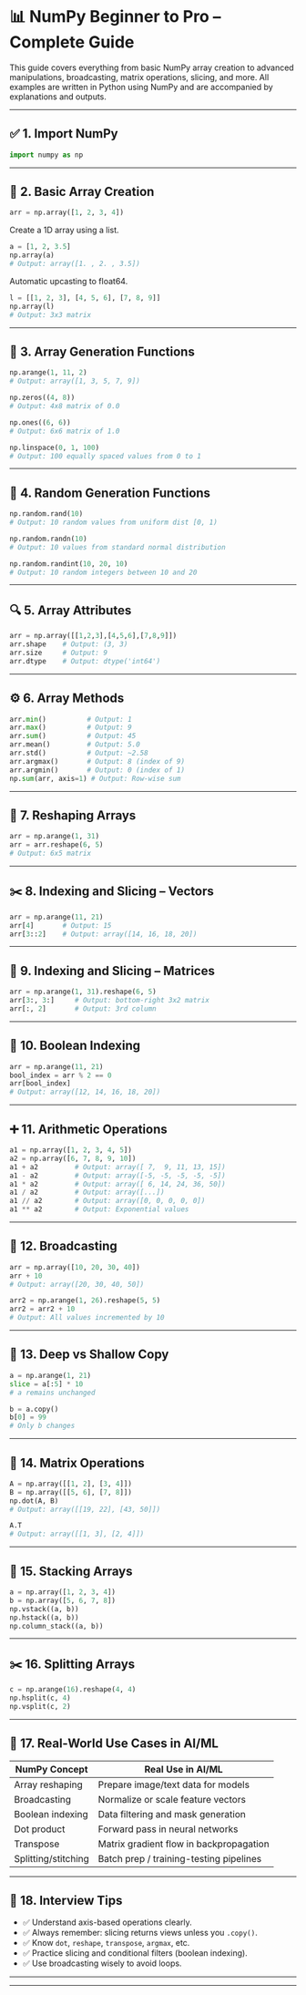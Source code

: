 # 📊 NumPy Beginner to Pro – Complete Guide

This guide covers everything from basic NumPy array creation to advanced manipulations, broadcasting, matrix operations, slicing, and more. All examples are written in Python using NumPy and are accompanied by explanations and outputs.

---

## ✅ 1. Import NumPy

```python
import numpy as np
```

---

## 🔢 2. Basic Array Creation

```python
arr = np.array([1, 2, 3, 4])
```

Create a 1D array using a list.

```python
a = [1, 2, 3.5]
np.array(a)
# Output: array([1. , 2. , 3.5])
```

Automatic upcasting to float64.

```python
l = [[1, 2, 3], [4, 5, 6], [7, 8, 9]]
np.array(l)
# Output: 3x3 matrix
```

---

## 🔁 3. Array Generation Functions

```python
np.arange(1, 11, 2)
# Output: array([1, 3, 5, 7, 9])
```

```python
np.zeros((4, 8))
# Output: 4x8 matrix of 0.0
```

```python
np.ones((6, 6))
# Output: 6x6 matrix of 1.0
```

```python
np.linspace(0, 1, 100)
# Output: 100 equally spaced values from 0 to 1
```

---

## 🎲 4. Random Generation Functions

```python
np.random.rand(10)
# Output: 10 random values from uniform dist [0, 1)
```

```python
np.random.randn(10)
# Output: 10 values from standard normal distribution
```

```python
np.random.randint(10, 20, 10)
# Output: 10 random integers between 10 and 20
```

---

## 🔍 5. Array Attributes

```python
arr = np.array([[1,2,3],[4,5,6],[7,8,9]])
arr.shape    # Output: (3, 3)
arr.size     # Output: 9
arr.dtype    # Output: dtype('int64')
```

---

## ⚙️ 6. Array Methods

```python
arr.min()          # Output: 1
arr.max()          # Output: 9
arr.sum()          # Output: 45
arr.mean()         # Output: 5.0
arr.std()          # Output: ~2.58
arr.argmax()       # Output: 8 (index of 9)
arr.argmin()       # Output: 0 (index of 1)
np.sum(arr, axis=1) # Output: Row-wise sum
```

---

## 🔄 7. Reshaping Arrays

```python
arr = np.arange(1, 31)
arr = arr.reshape(6, 5)
# Output: 6x5 matrix
```

---

## ✂️ 8. Indexing and Slicing – Vectors

```python
arr = np.arange(11, 21)
arr[4]       # Output: 15
arr[3::2]    # Output: array([14, 16, 18, 20])
```

---

## 🧱 9. Indexing and Slicing – Matrices

```python
arr = np.arange(1, 31).reshape(6, 5)
arr[3:, 3:]     # Output: bottom-right 3x2 matrix
arr[:, 2]       # Output: 3rd column
```

---

## 🧪 10. Boolean Indexing

```python
arr = np.arange(11, 21)
bool_index = arr % 2 == 0
arr[bool_index]
# Output: array([12, 14, 16, 18, 20])
```

---

## ➕ 11. Arithmetic Operations

```python
a1 = np.array([1, 2, 3, 4, 5])
a2 = np.array([6, 7, 8, 9, 10])
a1 + a2         # Output: array([ 7,  9, 11, 13, 15])
a1 - a2         # Output: array([-5, -5, -5, -5, -5])
a1 * a2         # Output: array([ 6, 14, 24, 36, 50])
a1 / a2         # Output: array([...])
a1 // a2        # Output: array([0, 0, 0, 0, 0])
a1 ** a2        # Output: Exponential values
```

---

## 🚀 12. Broadcasting

```python
arr = np.array([10, 20, 30, 40])
arr + 10
# Output: array([20, 30, 40, 50])
```

```python
arr2 = np.arange(1, 26).reshape(5, 5)
arr2 = arr2 + 10
# Output: All values incremented by 10
```

---

## 🧠 13. Deep vs Shallow Copy

```python
a = np.arange(1, 21)
slice = a[:5] * 10
# a remains unchanged
```

```python
b = a.copy()
b[0] = 99
# Only b changes
```

---

## 🧮 14. Matrix Operations

```python
A = np.array([[1, 2], [3, 4]])
B = np.array([[5, 6], [7, 8]])
np.dot(A, B)
# Output: array([[19, 22], [43, 50]])
```

```python
A.T
# Output: array([[1, 3], [2, 4]])
```

---

## 🧱 15. Stacking Arrays

```python
a = np.array([1, 2, 3, 4])
b = np.array([5, 6, 7, 8])
np.vstack((a, b))
np.hstack((a, b))
np.column_stack((a, b))
```

---

## ✂️ 16. Splitting Arrays

```python
c = np.arange(16).reshape(4, 4)
np.hsplit(c, 4)
np.vsplit(c, 2)
```

---

## 🧠 17. Real-World Use Cases in AI/ML

| NumPy Concept       | Real Use in AI/ML                          |
|---------------------|--------------------------------------------|
| Array reshaping      | Prepare image/text data for models        |
| Broadcasting         | Normalize or scale feature vectors        |
| Boolean indexing     | Data filtering and mask generation        |
| Dot product          | Forward pass in neural networks           |
| Transpose            | Matrix gradient flow in backpropagation   |
| Splitting/stitching  | Batch prep / training-testing pipelines   |

---

## 🧪 18. Interview Tips

- ✅ Understand axis-based operations clearly.
- ✅ Always remember: slicing returns views unless you `.copy()`.
- ✅ Know `dot`, `reshape`, `transpose`, `argmax`, etc.
- ✅ Practice slicing and conditional filters (boolean indexing).
- ✅ Use broadcasting wisely to avoid loops.

---


---